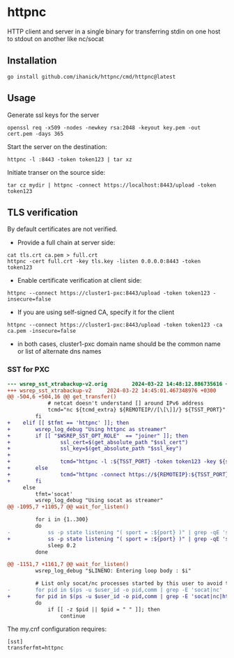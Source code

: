 # httpnc
HTTP client and server in a single binary for transferring stdin on one host to stdout on another like nc/socat

## Installation
```
go install github.com/ihanick/httpnc/cmd/httpnc@latest
```

## Usage

Generate ssl keys for the server
```
openssl req -x509 -nodes -newkey rsa:2048 -keyout key.pem -out cert.pem -days 365
```
Start the server on the destination:
```
httpnc -l :8443 -token token123 | tar xz
```
Initiate transer on the source side:
```
tar cz mydir | httpnc -connect https://localhost:8443/upload -token token123
```

## TLS verification
By default certificates are not verified.

* Provide a full chain at server side:
```
cat tls.crt ca.pem > full.crt
httpnc -cert full.crt -key tls.key -listen 0.0.0.0:8443 -token token123
```
* Enable certificate verification at client side:
```
httpnc --connect https://cluster1-pxc:8443/upload -token token123 -insecure=false
```
* If you are using self-signed CA, specify it for the client
```
httpnc --connect https://cluster1-pxc:8443/upload -token token123 -ca ca.pem -insecure=false
```
* in both cases, cluster1-pxc domain name should be the common name or list of alternate dns names


### SST for PXC

```diff
--- wsrep_sst_xtrabackup-v2.orig        2024-03-22 14:48:12.886735616 +0300
+++ wsrep_sst_xtrabackup-v2     2024-03-22 14:45:01.467348976 +0300
@@ -504,6 +504,16 @@ get_transfer()
             # netcat doesn't understand [] around IPv6 address
             tcmd="nc ${tcmd_extra} ${REMOTEIP//[\[\]]/} ${TSST_PORT}"
         fi
+    elif [[ $tfmt == 'httpnc' ]]; then
+        wsrep_log_debug "Using httpnc as streamer"
+        if [[ "$WSREP_SST_OPT_ROLE"  == "joiner" ]]; then
+                ssl_cert=$(get_absolute_path "$ssl_cert")
+                ssl_key=$(get_absolute_path "$ssl_key")
+
+                tcmd="httpnc -l :${TSST_PORT} -token token123 -key ${ssl_key} -cert ${ssl_cert}"
+        else
+                tcmd="httpnc -connect https://${REMOTEIP}:${TSST_PORT}/upload  -token token123"
+        fi
     else
         tfmt='socat'
         wsrep_log_debug "Using socat as streamer"
@@ -1095,7 +1105,7 @@ wait_for_listen()

         for i in {1..300}
         do
-            ss -p state listening "( sport = :${port} )" | grep -qE 'socat|nc' && break
+            ss -p state listening "( sport = :${port} )" | grep -qE 'socat|nc|httpnc' && break
             sleep 0.2
         done

@@ -1151,7 +1161,7 @@ wait_for_listen()
         wsrep_log_debug "$LINENO: Entering loop body : $i"

         # List only socat/nc processes started by this user to avoid triggering SELinux
-        for pid in $(ps -u $user_id -o pid,comm | grep -E 'socat|nc' | awk '{ printf $1 " " }')
+        for pid in $(ps -u $user_id -o pid,comm | grep -E 'socat|nc|httpnc' | awk '{ printf $1 " " }')
         do
             if [[ -z $pid || $pid = " " ]]; then
                 continue
```

The my.cnf configuration requires:
```
[sst]
transferfmt=httpnc
```
